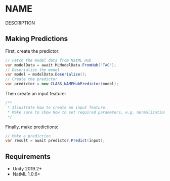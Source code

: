 # NAME
DESCRIPTION

## Making Predictions
First, create the predictor:
```csharp
// Fetch the model data from NatML Hub
var modelData = await MLModelData.FromHub("TAG");
// Deserialize the model
var model = modelData.Deserialize();
// Create the predictor
var predictor = new CLASS_NAMEHubPredictor(model);
```

Then create an input feature:
```csharp
/**
 * Illustrate how to create an input feature.
 * Make sure to show how to set required parameters, e.g. normalization on images
 */
```

Finally, make predictions:
```csharp
// Make a prediction
var result = await predictor.Predict(input);
```

## Requirements
- Unity 2019.2+
- NatML 1.0.6+